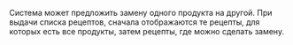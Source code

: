 Система может предложить замену одного продукта на другой. При выдачи списка рецептов, сначала отображаются те рецепты, для которых есть все продукты, затем рецепты, где можно сделать замену.